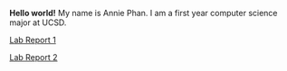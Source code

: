 **Hello world!**
My name is Annie Phan. I am a first year computer science major at UCSD.

[Lab Report 1](lap-report-1-week-2.md) 

[Lab Report 2](lap-report-2-week-4.md)